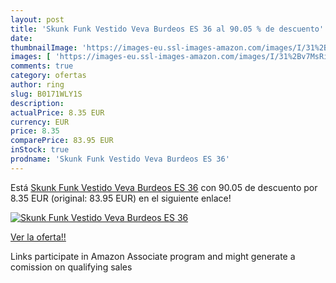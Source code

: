 ```yaml
---
layout: post
title: 'Skunk Funk Vestido Veva Burdeos ES 36 al 90.05 % de descuento'
date: 
thumbnailImage: 'https://images-eu.ssl-images-amazon.com/images/I/31%2Bv7MsRiyL._SL200_.jpg'
images: [ 'https://images-eu.ssl-images-amazon.com/images/I/31%2Bv7MsRiyL._SL200_.jpg' ]
comments: true
category: ofertas
author: ring
slug: B0171WLY1S
description:
actualPrice: 8.35 EUR
currency: EUR
price: 8.35
comparePrice: 83.95 EUR
inStock: true
prodname: 'Skunk Funk Vestido Veva Burdeos ES 36'
---
```


Está [Skunk Funk Vestido Veva Burdeos ES 36](https://www.amazon.es/dp/B0171WLY1S/?tag=tolees-21) con 90.05 de descuento por 8.35 EUR (original: 83.95 EUR) en el siguiente enlace!

[![Skunk Funk Vestido Veva Burdeos ES 36](https://images-eu.ssl-images-amazon.com/images/I/31%2Bv7MsRiyL._SL200_.jpg)](https://www.amazon.es/dp/B0171WLY1S/?tag=tolees-21)

[Ver la oferta!!](https://www.amazon.es/dp/B0171WLY1S/?tag=tolees-21)

Links participate in Amazon Associate program and might generate a comission on qualifying sales



